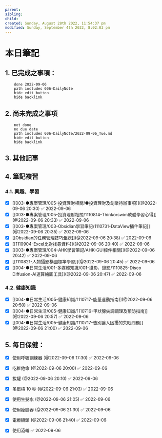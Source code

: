 ```yaml
---
parent: 
sibling: 
child: 
created: Sunday, August 28th 2022, 11:54:37 pm
modified: Sunday, September 4th 2022, 8:02:03 pm
---
```

# 本日筆記

## 1. 已完成之事項：
```tasks
	done 2022-09-06
	path includes 006-DailyNote
	hide edit button 
	hide backlink
```

## 2. 尚未完成之事項
```tasks
	not done
	no due date
	path includes 006-DailyNote/2022-09-06_Tue.md
	hide edit button 
	hide backlink
```

## 3. 其他記事

## 4. 筆記複習
### 4.1. 興趣、學習
- [x] [[003-●專案管理/005-投資理財相關/●投資理財及創業待辦事項]](@2022-09-06 20:30) ✅ 2022-09-06
- [x] [[003-●專案管理/005-投資理財相關/1110814-Thinkorswim軟體學習心得]](@2022-09-06 20:33) ✅ 2022-09-06
- [x] [[003-●專案管理/003-Obsidian學習筆記/1110731-DataView插件筆記]](@2022-09-06 20:35) ✅ 2022-09-06
- [x] [[Obsidian的任務管理技巧彙總]](@2022-09-06 20:38) ✅ 2022-09-06
- [x] [[1110904-Excel比對找尋資料]](@2022-09-06 20:40) ✅ 2022-09-06
- [x] [[003-●專案管理/004-AHK學習筆記/AHK-GUI控件相關]](@2022-09-06 20:42) ✅ 2022-09-06
- [x] [[1110821-人物攝影構圖標竿學習]](@2022-09-06 20:45) ✅ 2022-09-06
- [x] [[004-●日常生活/001-多媒體知識/001-攝影、錄影/1110825-Disco Diffusion-AI運算繪圖工具]](@2022-09-06 20:47) ✅ 2022-09-06

### 4.2. 健康知識
- [x] [[004-●日常生活/005-健康知識/1110717-能量運動指南]](@2022-09-06 20:50) ✅ 2022-09-06
- [x] [[004-●日常生活/005-健康知識/1110716-甲狀腺失調調理及預防指南]](@2022-09-06 20:57) ✅ 2022-09-06
- [x] [[004-●日常生活/005-健康知識/1110717-告別讓人困擾的失眠問題]](@2022-09-06 21:00) ✅ 2022-09-06

## 5. 每日保健：
- [x] 使用呼吸訓練器 (@2022-09-06 17:30) ✅ 2022-09-06
- [x] 吃維他命 (@2022-09-06 20:00) ✅ 2022-09-06
- [x] 拔罐 (@2022-09-06 20:10) ✅ 2022-09-06
- [x] 吊單槓 10 秒 (@2022-09-06 21:03) ✅ 2022-09-06
- [x] 使用生髮水 (@2022-09-06 21:05) ✅ 2022-09-06
- [x] 使用瘦臉器 (@2022-09-06 21:30) ✅ 2022-09-06
- [x] 電療額頭 (@2022-09-06 21:40) ✅ 2022-09-06
- [x] 使用滾輪 ✅ 2022-09-06



